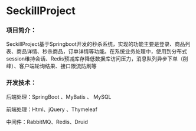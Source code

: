 # SeckillProject
### 项目简介：

​		SeckillProject基于Springboot开发的秒杀系统，实现的功能主要是登录、商品列表、商品详情、秒杀商品，订单详情等功能。在系统业务处理中，使用到分布式session维持会话、Redis预减库存降低数据库访问压力，消息队列异步下单（削峰）、客户端轮询结果、接口限流防刷等



### 开发技术：

后端处理：SpringBoot 、MyBatis 、 MySQL

前端处理：Html、jQuery 、Thymeleaf

中间件：RabbitMQ、Redis、Druid



